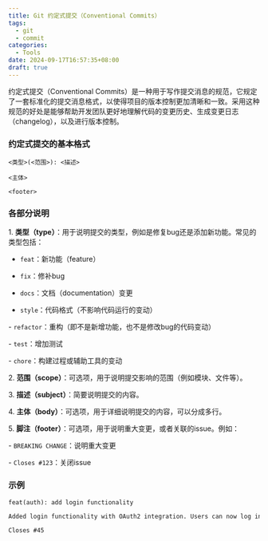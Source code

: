 ```yaml
---
title: Git 约定式提交（Conventional Commits）
tags:
  - git
  - commit
categories:
  - Tools
date: 2024-09-17T16:57:35+08:00
draft: true
---
```

约定式提交（Conventional Commits）是一种用于写作提交消息的规范，它规定了一套标准化的提交消息格式，以使得项目的版本控制更加清晰和一致。采用这种规范的好处是能够帮助开发团队更好地理解代码的变更历史、生成变更日志（changelog），以及进行版本控制。

### 约定式提交的基本格式

```git
<类型>(<范围>): <描述> 

<主体> 

<footer>
```

### 各部分说明

1. **类型（type）**：用于说明提交的类型，例如是修复bug还是添加新功能。常见的类型包括：

- `feat`：新功能（feature）

- `fix`：修补bug

- `docs`：文档（documentation）变更

- `style`：代码格式（不影响代码运行的变动）

- `refactor`：重构（即不是新增功能，也不是修改bug的代码变动）

- `test`：增加测试

- `chore`：构建过程或辅助工具的变动

 2. **范围（scope）**：可选项，用于说明提交影响的范围（例如模块、文件等）。

3. **描述（subject）**：简要说明提交的内容。

4. **主体（body）**：可选项，用于详细说明提交的内容，可以分成多行。

5. **脚注（footer）**：可选项，用于说明重大变更，或者关联的issue。例如：

- `BREAKING CHANGE`：说明重大变更

- `Closes #123`：关闭issue


### 示例

```
feat(auth): add login functionality

Added login functionality with OAuth2 integration. Users can now log in using their Google account.

Closes #45
```

